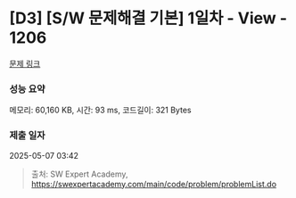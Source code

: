 # [D3] [S/W 문제해결 기본] 1일차 - View - 1206 

[문제 링크](https://swexpertacademy.com/main/code/problem/problemDetail.do?contestProbId=AV134DPqAA8CFAYh) 

### 성능 요약

메모리: 60,160 KB, 시간: 93 ms, 코드길이: 321 Bytes

### 제출 일자

2025-05-07 03:42



> 출처: SW Expert Academy, https://swexpertacademy.com/main/code/problem/problemList.do